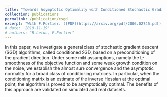 ```yaml
---
title: "Towards Asymptotic Optimality with Conditioned Stochastic Gradient Descent (preprint)"
collection: publications
permalink: /publication/csgd
excerpt: "With F.Portier. ([PDF](https://arxiv.org/pdf/2006.02745.pdf))"
# date: '2019-11-19'
# authors: "R.Leluc, F.Portier"
---
```

In this paper, we investigate a general class of stochastic gradient descent (SGD) algorithms, called conditioned SGD,
based on a preconditioning of the gradient direction. Under some mild assumptions, namely the L-smoothness
of the objective function and some weak growth condition on the noise, we establish the almost sure convergence and
the asymptotic normality for a broad class of conditioning matrices. In particular, when the conditioning matrix is an estimate
of the inverse Hessian at the optimal point, the algorithm is proved to be asymptotically optimal.
The benefits of this approach are validated on simulated and real datasets.
